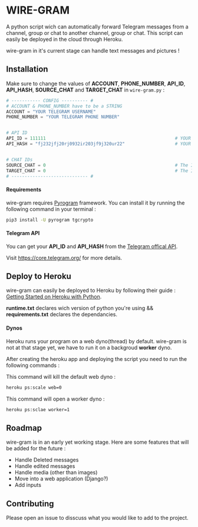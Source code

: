 # WIRE-GRAM
A python script wich can automatically forward Telegram messages from a channel, group or chat to another channel, group or chat. This script can easily be deployed in the cloud through Heroku.

wire-gram in it's current stage can handle text messages and pictures !

## Installation

Make sure to change the values of __ACCOUNT__, __PHONE_NUMBER__, __API_ID__, __API_HASH__, __SOURCE_CHAT__ and __TARGET_CHAT__ in ```wire-gram.py``` :
```python
# ----------- CONFIG ---------- #
# ACCOUNT & PHONE_NUMBER have to be a STRING
ACCOUNT = "YOUR TELEGRAM USERNAME"
PHONE_NUMBER = "YOUR TELEGRAM PHONE NUMBER"


# API ID
API_ID = 111111                                                 # YOUR TELEGRAM API ID
API_HASH = "fj232jfj20rj0932ir203jf9j320ur22"                   # YOUR TELEGRAM API HASH


# CHAT IDs
SOURCE_CHAT = 0                                                 # The ID of the chat where you want to listen for messages (can be a table of int for multiple source chats)
TARGET_CHAT = 0                                                 # The ID of the chat where you wanna forward messages to (can be a table of int for multiple target chats)
# ----------------------------- #
```


#### Requirements
wire-gram requires [Pyrogram](https://docs.pyrogram.org/) framework. You can install it by running the following command in your terminal :

```bash
pip3 install -U pyrogram tgcrypto
```

#### Telegram API
You can get your __API_ID__ and __API_HASH__ from the [Telegram offical API](https://my.telegram.org/).

Visit https://core.telegram.org/ for more details.

## Deploy to Heroku
wire-gram can easily be deployed to Heroku by following their guide : [Getting Started on Heroku with Python](https://devcenter.heroku.com/articles/getting-started-with-python).

__runtime.txt__ declares wich version of python you're using && __requirements.txt__ declares the dependancies.

#### Dynos
Heroku runs your program on a web dyno(thread) by default. wire-gram is not at that stage yet, we have to run it on a backgroud __worker__ dyno.

 After creating the heroku app and deploying the script you need to run the following commands :

This command will kill the default web dyno :

```bash
heroku ps:scale web=0
```

This command will open a worker dyno :

```bash
heroku ps:sclae worker=1
```

## Roadmap
wire-gram is in an early yet working stage. Here are some features that will be added for the future :

* Handle Deleted messages
* Handle edited messages
* Handle media (other than images)
* Move into a web application (Django?)
* Add inputs

## Contributing
Please open an issue to disscuss what you would like to add to the project.
